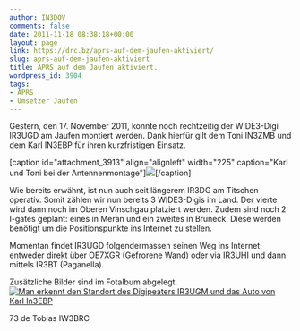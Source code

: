 ```yaml
---
author: IN3DOV
comments: false
date: 2011-11-18 08:38:18+00:00
layout: page
link: https://drc.bz/aprs-auf-dem-jaufen-aktiviert/
slug: aprs-auf-dem-jaufen-aktiviert
title: APRS auf dem Jaufen aktiviert.
wordpress_id: 3904
tags:
- APRS
- Umsetzer Jaufen
---
```


Gestern, den 17. November 2011, konnte noch rechtzeitig der WIDE3-Digi IR3UGD am Jaufen montiert werden. Dank hierfür gilt dem Toni IN3ZMB und dem Karl IN3EBP für ihren kurzfristigen Einsatz.

[caption id="attachment_3913" align="alignleft" width="225" caption="Karl und Toni bei der Antennenmontage"][![](https://drc.bz/wp-content/uploads/2011/11/foto-aprs-jaufen-0031-225x300.jpg)](https://drc.bz/wp-content/uploads/2011/11/foto-aprs-jaufen-0031.jpg)[/caption]

Wie bereits erwähnt, ist nun auch seit längerem IR3DG am Titschen operativ. Somit zählen wir nun bereits 3 WIDE3-Digis im Land. Der vierte wird dann noch im Oberen Vinschgau platziert werden. Zudem sind noch 2 I-gates geplant: eines in Meran und ein zweites in Bruneck. Diese werden benötigt um die Positionspunkte ins Internet zu stellen.

Momentan findet IR3UGD folgendermassen seinen Weg ins Internet: entweder direkt über OE7XGR (Gefrorene Wand) oder via IR3UHI und dann mittels IR3BT (Paganella).

Zusätzliche Bilder sind im Fotalbum abgelegt.[![Man erkennt den Standort des Digipeaters IR3UGM und das Auto von Karl In3EBP](https://drc.bz/wp-content/uploads/2011/11/jaufen-aprs.bmp)](https://drc.bz/wp-content/uploads/2011/11/jaufen-aprs.bmp)

73 de Tobias IW3BRC


